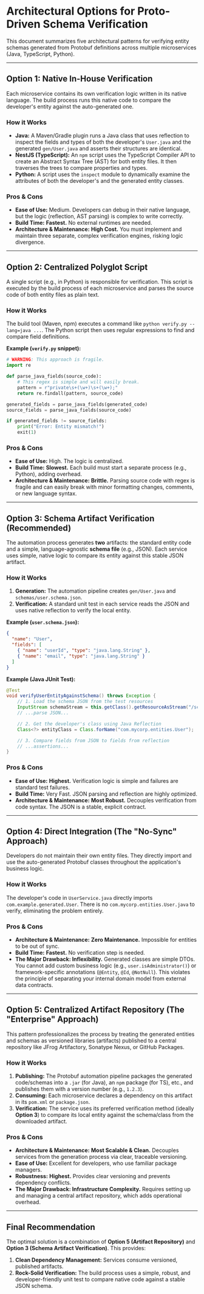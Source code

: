 # Architectural Options for Proto-Driven Schema Verification

This document summarizes five architectural patterns for verifying entity schemas generated from Protobuf definitions across multiple microservices (Java, TypeScript, Python).

---

## Option 1: Native In-House Verification

Each microservice contains its own verification logic written in its native language. The build process runs this native code to compare the developer's entity against the auto-generated one.

### How it Works
- **Java:** A Maven/Gradle plugin runs a Java class that uses reflection to inspect the fields and types of both the developer's `User.java` and the generated `gen/User.java` and asserts their structures are identical.
- **NestJS (TypeScript):** An `npm` script uses the TypeScript Compiler API to create an Abstract Syntax Tree (AST) for both entity files. It then traverses the trees to compare properties and types.
- **Python:** A script uses the `inspect` module to dynamically examine the attributes of both the developer's and the generated entity classes.

### Pros & Cons
- **Ease of Use:** Medium. Developers can debug in their native language, but the logic (reflection, AST parsing) is complex to write correctly.
- **Build Time:** **Fastest.** No external runtimes are needed.
- **Architecture & Maintenance:** **High Cost.** You must implement and maintain three separate, complex verification engines, risking logic divergence.

---

## Option 2: Centralized Polyglot Script

A single script (e.g., in Python) is responsible for verification. This script is executed by the build process of each microservice and parses the source code of both entity files as plain text.

### How it Works
The build tool (Maven, npm) executes a command like `python verify.py --lang=java ...`. The Python script then uses regular expressions to find and compare field definitions.

**Example (`verify.py` snippet):**
```python
# WARNING: This approach is fragile.
import re

def parse_java_fields(source_code):
    # This regex is simple and will easily break.
    pattern = r"private\s+(\w+)\s+(\w+);"
    return re.findall(pattern, source_code)

generated_fields = parse_java_fields(generated_code)
source_fields = parse_java_fields(source_code)

if generated_fields != source_fields:
    print("Error: Entity mismatch!")
    exit(1)
```

### Pros & Cons
- **Ease of Use:** High. The logic is centralized.
- **Build Time:** **Slowest.** Each build must start a separate process (e.g., Python), adding overhead.
- **Architecture & Maintenance:** **Brittle.** Parsing source code with regex is fragile and can easily break with minor formatting changes, comments, or new language syntax.

---

## Option 3: Schema Artifact Verification (Recommended)

The automation process generates **two** artifacts: the standard entity code and a simple, language-agnostic **schema file** (e.g., JSON). Each service uses simple, native logic to compare its entity against this stable JSON artifact.

### How it Works
1.  **Generation:** The automation pipeline creates `gen/User.java` and `schemas/user.schema.json`.
2.  **Verification:** A standard unit test in each service reads the JSON and uses native reflection to verify the local entity.

**Example (`user.schema.json`):**
```json
{
  "name": "User",
  "fields": [
    { "name": "userId", "type": "java.lang.String" },
    { "name": "email", "type": "java.lang.String" }
  ]
}
```
**Example (Java JUnit Test):**
```java
@Test
void verifyUserEntityAgainstSchema() throws Exception {
    // 1. Load the schema JSON from the test resources
    InputStream schemaStream = this.getClass().getResourceAsStream("/schemas/user.schema.json");
    // ...parse JSON...

    // 2. Get the developer's class using Java Reflection
    Class<?> entityClass = Class.forName("com.mycorp.entities.User");

    // 3. Compare fields from JSON to fields from reflection
    // ...assertions...
}
```

### Pros & Cons
- **Ease of Use:** **Highest.** Verification logic is simple and failures are standard test failures.
- **Build Time:** Very Fast. JSON parsing and reflection are highly optimized.
- **Architecture & Maintenance:** **Most Robust.** Decouples verification from code syntax. The JSON is a stable, explicit contract.

---

## Option 4: Direct Integration (The "No-Sync" Approach)

Developers do not maintain their own entity files. They directly import and use the auto-generated Protobuf classes throughout the application's business logic.

### How it Works
The developer's code in `UserService.java` directly imports `com.example.generated.User`. There is no `com.mycorp.entities.User.java` to verify, eliminating the problem entirely.

### Pros & Cons
- **Architecture & Maintenance:** **Zero Maintenance.** Impossible for entities to be out of sync.
- **Build Time:** **Fastest.** No verification step is needed.
- **The Major Drawback: Inflexibility.** Generated classes are simple DTOs. You cannot add custom business logic (e.g., `user.isAdministrator()`) or framework-specific annotations (`@Entity`, `@Id`, `@NotNull`). This violates the principle of separating your internal domain model from external data contracts.

---

## Option 5: Centralized Artifact Repository (The "Enterprise" Approach)

This pattern professionalizes the process by treating the generated entities and schemas as versioned libraries (artifacts) published to a central repository like JFrog Artifactory, Sonatype Nexus, or GitHub Packages.

### How it Works
1.  **Publishing:** The Protobuf automation pipeline packages the generated code/schemas into a `.jar` (for Java), an `npm` package (for TS), etc., and publishes them with a version number (e.g., `1.2.3`).
2.  **Consuming:** Each microservice declares a dependency on this artifact in its `pom.xml` or `package.json`.
3.  **Verification:** The service uses its preferred verification method (ideally **Option 3**) to compare its local entity against the schema/class from the downloaded artifact.

### Pros & Cons
- **Architecture & Maintenance:** **Most Scalable & Clean.** Decouples services from the generation process via clear, traceable versioning.
- **Ease of Use:** Excellent for developers, who use familiar package managers.
- **Robustness:** **Highest.** Provides clear versioning and prevents dependency conflicts.
- **The Major Drawback: Infrastructure Complexity.** Requires setting up and managing a central artifact repository, which adds operational overhead.

---

## Final Recommendation

The optimal solution is a combination of **Option 5 (Artifact Repository)** and **Option 3 (Schema Artifact Verification)**. This provides:
1.  **Clean Dependency Management:** Services consume versioned, published artifacts.
2.  **Rock-Solid Verification:** The build process uses a simple, robust, and developer-friendly unit test to compare native code against a stable JSON schema.
